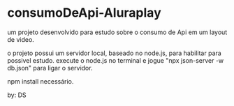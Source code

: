 # consumoDeApi-Aluraplay
um projeto desenvolvido para estudo sobre o consumo de Api em um layout de video.

o projeto possui um servidor local, baseado no node.js, para habilitar para possivel estudo.
execute o node.js no terminal e jogue "npx json-server -w db.json" para ligar o servidor.

npm install necessário.


by: DS

